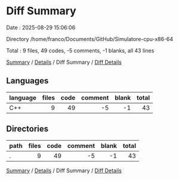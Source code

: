 # Diff Summary

Date : 2025-08-29 15:06:06

Directory /home/franco/Documents/GitHub/Simulatore-cpu-x86-64

Total : 9 files,  49 codes, -5 comments, -1 blanks, all 43 lines

[Summary](results.md) / [Details](details.md) / Diff Summary / [Diff Details](diff-details.md)

## Languages
| language | files | code | comment | blank | total |
| :--- | ---: | ---: | ---: | ---: | ---: |
| C++ | 9 | 49 | -5 | -1 | 43 |

## Directories
| path | files | code | comment | blank | total |
| :--- | ---: | ---: | ---: | ---: | ---: |
| . | 9 | 49 | -5 | -1 | 43 |

[Summary](results.md) / [Details](details.md) / Diff Summary / [Diff Details](diff-details.md)